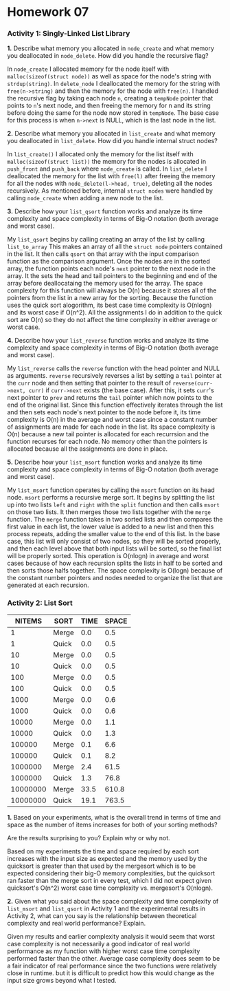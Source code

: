 Homework 07
===========

### Activity 1: Singly-Linked List Library

**1.** Describe what memory you allocated in `node_create` and what memory 
you deallocated in `node_delete`. How did you handle the recursive flag? 

In `node_create` I allocated memory for the node itself with 
`malloc(sizeof(struct node))` as well as space for the node's string with
`strdup(string)`.  In `delete_node` I deallocated the memory for the 
string with `free(n->string)` and then the memory for the node with 
`free(n)`.  I handled the recursive flag by taking each node `n`, creating 
a `tempNode` pointer that points to `n`'s next node, and then freeing the
memory for n and its string before doing the same for the node now stored in
`tempNode`.  The base case for this process is when `n->next` is NULL, which
is the last node in the list.

**2.** Describe what memory you allocated in `list_create` and what memory 
you deallocated in `list_delete`. How did you handle internal struct nodes?

In `list_create()` I allocated only the memory for the list itself with 
`malloc(sizeof(struct list))` the memory for the nodes is allocated in
`push_front` and `push_back` where `node_create` is called.  In `list_delete`
I deallocated the memory for the list with `free(l)` after freeing the 
memory for all the nodes with `node_delete(l->head, true)`, deleting all the
nodes recursively.  As mentioned before, internal `struct nodes` were 
handled by calling `node_create` when adding a new node to the list.

**3.** Describe how your `list_qsort` function works and analyze its time 
complexity and space complexity in terms of Big-O notation (both average and 
worst case).

My `list_qsort` begins by calling creating an array of the list by calling
`list_to_array` This makes an array of all the `struct node` pointers
contained in the list.  It then calls `qsort` on that array with the input
comparison function as the comparison argument.  Once the nodes are in the
sorted array, the function points each node's `next` pointer to the next
node in the array. It the sets the head and tail pointers to the beginning
and end of the array before deallocataing the memory used for the array.
The space complexity for this function will always be O(n) because it 
stores all of the pointers from the list in a new array for the sorting.
Because the function uses the quick sort alogorithm, its best case time
complexity is O(nlogn) and its worst case if O(n^2).  All the assignments I
do in addition to the quick sort are O(n) so they do not affect the time 
complexity in either average or worst case.

**4.** Describe how your `list_reverse` function works and analyze its time 
complexity and space complexity in terms of Big-O notation (both average and 
worst case).

My `list_reverse` calls the `reverse` function with the head pointer and NULL
as arguments.  `reverse` recursively reverses a list by setting a `tail`
pointer at the `curr` node and then setting that pointer to the result of 
`reverse(curr->next, curr)` if `curr->next` exists (the base case).  After
this, it sets `curr`'s next pointer to `prev` and returns the `tail` pointer
which now points to the end of the original list.  Since this function
effectively iterates through the list and then sets each node's next pointer
to the node before it, its time complexity is O(n) in the average and worst
case since a constant number of assignments are made for each node in the
list.  Its space complexity is O(n) because a new tail pointer is allocated
for each recurrsion and the function recurses for each node.  No memory 
other than the pointers is allocated because all the assignments are done
in place.

**5.** Describe how your `list_msort` function works and analyze its time 
complexity and space complexity in terms of Big-O notation (both average and 
worst case).

My `list_msort` function operates by calling the `msort` function on its
head node.  `msort` performs a recursive merge sort.  It begins by splitting
the list up into two lists `left` and `right` with the `split` function and
then calls `msort` on those two lists.  It then merges those two lists 
together with the `merge` function.  The `merge` function takes in two 
sorted lists and then compares the first value in each list, the lower value
is added to a new list and then this process repeats, adding the smaller
value to the end of this list.  In the base case, this list will only 
consist of two nodes, so they will be sorted properly, and then each level
above that both input lists will be sorted, so the final list will be 
properly sorted.  This operation is O(nlogn) in average and worst cases 
because of how each recursion splits the lists in half to be sorted and then
sorts those halfs together.  The space complexity is O(logn) because of the
constant number pointers and nodes needed to organize the list that are 
generated at each recursion.

### Activity 2: List Sort

| NITEMS   | SORT     | TIME     | SPACE    |
| -------- | -------- | -------- | -------- |
| 1        | Merge    | 0.0      | 0.5      |
| 1        | Quick    | 0.0      | 0.5      |
| 10       | Merge    | 0.0      | 0.5      |
| 10       | Quick    | 0.0      | 0.5      |
| 100      | Merge    | 0.0      | 0.5      |
| 100      | Quick    | 0.0      | 0.5      |
| 1000     | Merge    | 0.0      | 0.6      |
| 1000     | Quick    | 0.0      | 0.6      |
| 10000    | Merge    | 0.0      | 1.1      |
| 10000    | Quick    | 0.0      | 1.3      |
| 100000   | Merge    | 0.1      | 6.6      |
| 100000   | Quick    | 0.1      | 8.2      |
| 1000000  | Merge    | 2.4      | 61.5     |
| 1000000  | Quick    | 1.3      | 76.8     |
| 10000000 | Merge    | 33.5     | 610.8    |
| 10000000 | Quick    | 19.1     | 763.5    |

**1.** Based on your experiments, what is the overall trend in terms of time 
and space as the number of items increases for both of your sorting methods?

Are the results surprising to you? Explain why or why not.

Based on my experiments the time and space required by each sort increases
with the input size as expected and the memory used by the quicksort is 
greater than that used by the mergesort which is to be expected considering
their big-O memory complexities, but the quicksort ran faster than the merge
sort in every test, which I did not expect given quicksort's O(n^2) worst
case time complexity vs. mergesort's O(nlogn).

**2.** Given what you said about the space complexity and time complexity of 
`list_msort` and `list_qsort` in Activity 1 and the experimental results in 
Activity 2, what can you say is the relationship between theoretical 
complexity and real world performance? Explain.

Given my results and earlier complexity analysis it would seem that worst 
case complexity is not necessarily a good indicator of real world performance
as my function with higher worst case time complexity performed faster than
the other.  Average case complexity does seem to be a fair indicator of 
real performance since the two functions were relatively close in runtime.
but it is difficult to predict how this would change as the input size
grows beyond what I tested.
